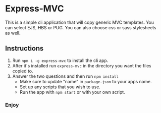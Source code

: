 # Express-MVC

This is a simple cli application that will copy generic MVC templates. You can select EJS, HBS or PUG.
You can also choose css or sass stylesheets as well.

## Instructions

1) Run `npm i -g express-mvc` to install the cli app.
2) After it's installed run `express-mvc` in the directory you want the files copied to.
3) Answer the two questions and then run `npm install`
    - Make sure to update "name" in `package.json` to your apps name.
    - Set up any scripts that you wish to use.
    - Run the app with `npm start` or with your own script.

### Enjoy
